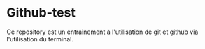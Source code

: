 # Github-test

Ce repository est un entrainement à l'utilisation de git et github via l'utilisation du terminal.
